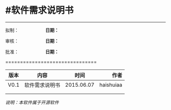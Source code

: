#软件需求说明书
===============================

***

拟制：__________________&emsp;&emsp;&emsp;&emsp;&emsp;&emsp;日期：__________________

审核：__________________&emsp;&emsp;&emsp;&emsp;&emsp;&emsp;日期：__________________

批准：__________________&emsp;&emsp;&emsp;&emsp;&emsp;&emsp;日期：__________________

===============================

| 版本               | 内容                | 时间           | 作者       |  
| ------------------ |:-------------------:|:--------------:| ----------:|
| V0.1               | 软件需求说明书      | 2015.06.07     | haishuiaa  |
|                    |                     |                |            |
|                    |                     |                |            |

*说明：本软件属于开源软件*